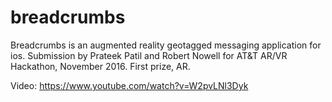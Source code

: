 # breadcrumbs
Breadcrumbs is an augmented reality geotagged messaging application for ios. Submission by Prateek Patil and Robert Nowell for AT&amp;T AR/VR Hackathon, November 2016. First prize, AR.

Video: https://www.youtube.com/watch?v=W2pvLNl3Dyk
